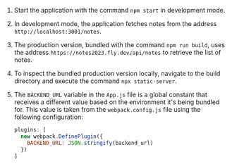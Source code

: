 1. Start the application with the command `npm start` in development mode.
2. In development mode, the application fetches notes from the address `http://localhost:3001/notes`.
3. The production version, bundled with the command `npm run build`, uses the address `https://notes2023.fly.dev/api/notes` to retrieve the list of notes.
4. To inspect the bundled production version locally, navigate to the build directory and execute the command `npx static-server`.
5. The `BACKEND_URL` variable in the `App.js` file is a global constant that receives a different value based on the environment it's being bundled for. This value is taken from the `webpack.config.js` file using the following configuration:

   ```javascript
   plugins: [
     new webpack.DefinePlugin({
       BACKEND_URL: JSON.stringify(backend_url)
     })
   ]
